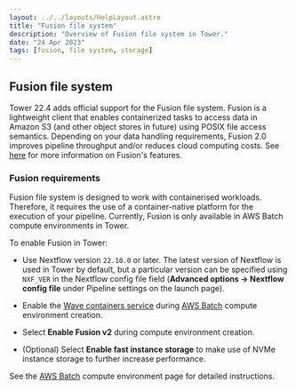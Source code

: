 ```yaml
---
layout: ../../layouts/HelpLayout.astro
title: "Fusion file system"
description: "Overview of Fusion file system in Tower."
date: "24 Apr 2023"
tags: [fusion, file system, storage]
---
```


## Fusion file system

Tower 22.4 adds official support for the Fusion file system. Fusion is a lightweight client that enables containerized tasks to access data in Amazon S3 (and other object stores in future) using POSIX file access semantics. Depending on your data handling requirements, Fusion 2.0 improves pipeline throughput and/or reduces cloud computing costs. See [here](https://seqera.io/fusion/) for more information on Fusion's features.

### Fusion requirements

Fusion file system is designed to work with containerised workloads. Therefore, it requires the use of a container-native platform for the execution of your pipeline. Currently, Fusion is only available in AWS Batch compute environments in Tower.

To enable Fusion in Tower:

- Use Nextflow version `22.10.0` or later. The latest version of Nextflow is used in Tower by default, but a particular version can be specified using `NXF_VER` in the Nextflow config file field (**Advanced options -> Nextflow config file** under Pipeline settings on the launch page).

- Enable the [Wave containers service](https://www.nextflow.io/docs/latest/wave.html#wave-page) during [AWS Batch](/docs/compute-envs/aws-batch.md) compute environment creation.

- Select **Enable Fusion v2** during compute environment creation.

- (Optional) Select **Enable fast instance storage** to make use of NVMe instance storage to further increase performance.

See the [AWS Batch](/docs/compute-envs/aws-batch.md) compute environment page for detailed instructions.

